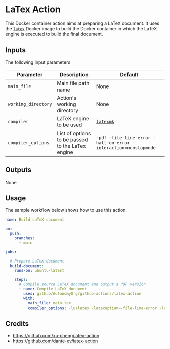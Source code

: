 # LaTex Action

This Docker container action aims at preparing a LaTeX document. It uses the [`latex`](https://github.com/AutonomyOrg/docker-images/tree/main/latex) Docker image to build the 
Docker container in which the LaTeX engine is executed to build the final document.

## Inputs

The following input parameters

| Parameter | Description | Default |
| --------- | ----------- | ------- |
| `main_file`      | Main file path name | None |
| `working_directory` | Action's working directory | None |
| `compiler`   | LaTeX engine to be used | [`latexmk`](https://ctan.org/pkg/latexmk?lang=en) |
| `compiler_options`   | List of options to be passed to the LaTex engine | `-pdf -file-line-error -halt-on-error -interaction=nonstopmode` |

## Outputs

None

## Usage

The sample workflow below shows how to use this action.

```yaml
name: Build LaTeX document

on:
  push:
    branches:
      - main

jobs:

  # Prepare LaTeX document
  build-document:
    runs-on: ubuntu-latest

    steps:
      # Compile source LaTeX document and output a PDF version
      - name: Compile LaTeX document
        uses: github/AutonomyOrg/github-actions/latex-action
        with:
          main_file: main.tex
          compiler_options: -lualatex -latexoption=-file-line-error -latexoption=-interaction=nonstopmode -latexoption=-shell-escape
```

## Credits

- https://github.com/xu-cheng/latex-action
- https://github.com/dante-ev/latex-action
